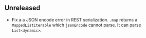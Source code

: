 ## Unreleased

* Fix a a JSON encode error in REST serialization. `.map` returns a `MappedListIterable` which `jsonEncode` cannot parse. It can parse `List<dynamic>`.
